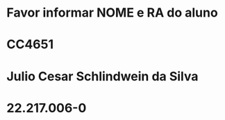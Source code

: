 # Favor informar NOME e RA do aluno


# CC4651


# Julio Cesar Schlindwein da Silva

# 22.217.006-0
